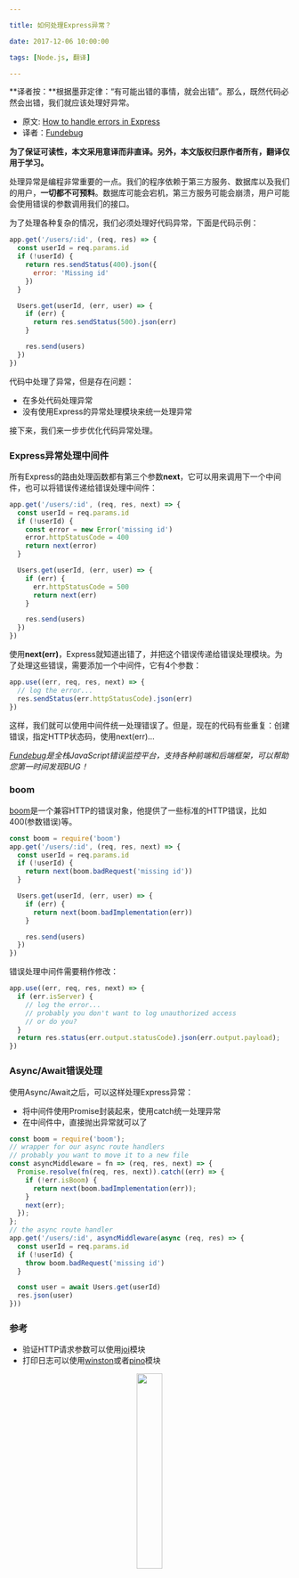 ```yaml
---

title: 如何处理Express异常？

date: 2017-12-06 10:00:00

tags: [Node.js, 翻译]

---
```


**译者按：**根据墨菲定律：“有可能出错的事情，就会出错”。那么，既然代码必然会出错，我们就应该处理好异常。

<!-- more -->


- 原文: [How to handle errors in Express](https://nemethgergely.com/error-handling-express-async-await/)
- 译者：[Fundebug](https://fundebug.com/)

**为了保证可读性，本文采用意译而非直译。另外，本文版权归原作者所有，翻译仅用于学习。**


处理异常是编程非常重要的一点。我们的程序依赖于第三方服务、数据库以及我们的用户，**一切都不可预料**。数据库可能会宕机，第三方服务可能会崩溃，用户可能会使用错误的参数调用我们的接口。

为了处理各种复杂的情况，我们必须处理好代码异常，下面是代码示例：

```javascript
app.get('/users/:id', (req, res) => {
  const userId = req.params.id
  if (!userId) {
    return res.sendStatus(400).json({
      error: 'Missing id'
    })
  }

  Users.get(userId, (err, user) => {
    if (err) {
      return res.sendStatus(500).json(err)
    }

    res.send(users)
  })
})
```

代码中处理了异常，但是存在问题：

- 在多处代码处理异常
- 没有使用Express的异常处理模块来统一处理异常

接下来，我们来一步步优化代码异常处理。

### Express异常处理中间件

所有Express的路由处理函数都有第三个参数**next**，它可以用来调用下一个中间件，也可以将错误传递给错误处理中间件：

```javascript
app.get('/users/:id', (req, res, next) => {
  const userId = req.params.id
  if (!userId) {
    const error = new Error('missing id')
    error.httpStatusCode = 400
    return next(error)
  }

  Users.get(userId, (err, user) => {
    if (err) {
      err.httpStatusCode = 500
      return next(err)
    }

    res.send(users)
  })
})
```

使用**next(err)**，Express就知道出错了，并把这个错误传递给错误处理模块。为了处理这些错误，需要添加一个中间件，它有4个参数：

```javascript
app.use((err, req, res, next) => {
  // log the error...
  res.sendStatus(err.httpStatusCode).json(err)
})
```

这样，我们就可以使用中间件统一处理错误了。但是，现在的代码有些重复：创建错误，指定HTTP状态码，使用next(err)...

*[Fundebug](https://fundebug.com)是全栈JavaScript错误监控平台，支持各种前端和后端框架，可以帮助您第一时间发现BUG！*

### boom

[boom](https://www.npmjs.com/package/boom)是一个兼容HTTP的错误对象，他提供了一些标准的HTTP错误，比如400(参数错误)等。

```javascript
const boom = require('boom')
app.get('/users/:id', (req, res, next) => {
  const userId = req.params.id
  if (!userId) {
    return next(boom.badRequest('missing id'))
  }

  Users.get(userId, (err, user) => {
    if (err) {
      return next(boom.badImplementation(err))
    }

    res.send(users)
  })
})
```

错误处理中间件需要稍作修改：

```javascript
app.use((err, req, res, next) => {
  if (err.isServer) {
    // log the error...
    // probably you don't want to log unauthorized access
    // or do you?
  }
  return res.status(err.output.statusCode).json(err.output.payload);
})
```

### Async/Await错误处理

使用Async/Await之后，可以这样处理Express异常：

- 将中间件使用Promise封装起来，使用catch统一处理异常
- 在中间件中，直接抛出异常就可以了

```javascript
const boom = require('boom');
// wrapper for our async route handlers
// probably you want to move it to a new file
const asyncMiddleware = fn => (req, res, next) => {
  Promise.resolve(fn(req, res, next)).catch((err) => {
    if (!err.isBoom) {
      return next(boom.badImplementation(err));
    }
    next(err);
  });
};
// the async route handler
app.get('/users/:id', asyncMiddleware(async (req, res) => {
  const userId = req.params.id
  if (!userId) {
    throw boom.badRequest('missing id')
  }

  const user = await Users.get(userId)
  res.json(user)
}))
```

### 参考

- 验证HTTP请求参数可以使用[joi](https://www.npmjs.com/package/joi)模块
- 打印日志可以使用[winston](https://www.npmjs.com/package/winston)或者[pino](https://www.npmjs.com/package/pino)模块


<div style="text-align: center;">
<img style="width:30%;" src="https://blog.fundebug.com/images/qq_bug.JPG" />
</div>